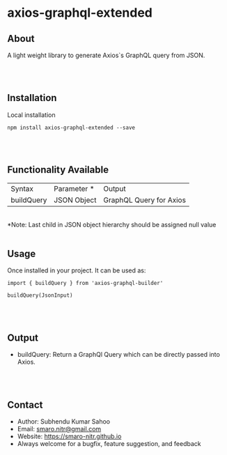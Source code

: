 # axios-graphql-extended

## About
A light weight library to generate Axios`s GraphQL query from JSON.

<br/>&nbsp;

## Installation
Local installation
```shell
npm install axios-graphql-extended --save
```
<br/>&nbsp;

## Functionality Available
<table>
  <tr>
    <td>Syntax</td>
    <td>Parameter *</td>
    <td>Output</td>
  <tr>
  <tr>
    <td>buildQuery</td>
    <td>JSON Object</td>
    <td>GraphQL Query for Axios</td>
  </tr>
</table>
<br />
*Note: Last child in JSON object hierarchy should be assigned null value
<br/>&nbsp;

## Usage
Once installed in your project. It can be used as:

```shell
import { buildQuery } from 'axios-graphql-builder'

buildQuery(JsonInput)
```

<br/>&nbsp;

## Output
* buildQuery: Return a GraphQl Query which can be directly passed into Axios.

<br/>&nbsp;

## Contact
* Author: Subhendu Kumar Sahoo
* Email: smaro.nitr@gmail.com
* Website: https://smaro-nitr.github.io
* Always welcome for a bugfix, feature suggestion, and feedback
